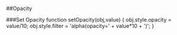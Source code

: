 
##Opacity

###Set Opacity
        function setOpacity(obj,value) {
         obj.style.opacity = value/10;
         obj.style.filter = 'alpha(opacity=' + value*10 + ')';
        }



